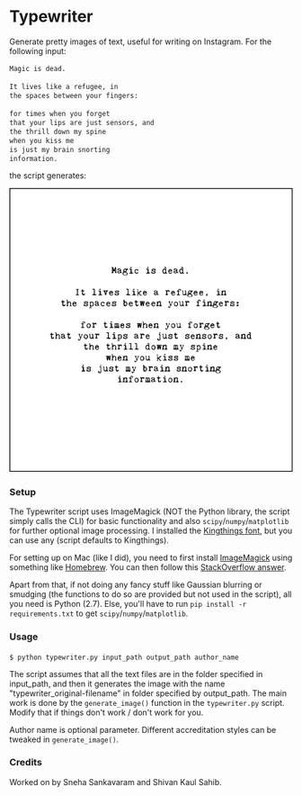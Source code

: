 # Typewriter

Generate pretty images of text, useful for writing on Instagram. For the following input:

```
Magic is dead.

It lives like a refugee, in
the spaces between your fingers:

for times when you forget
that your lips are just sensors, and
the thrill down my spine
when you kiss me
is just my brain snorting
information.
```

the script generates:

![Magic](/generated_images/typewriter_magic.gif?raw=true "Poem, Magic") 

### Setup

The Typewriter script uses ImageMagick (NOT the Python library, the script simply calls the CLI) for basic functionality and also `scipy`/`numpy`/`matplotlib` for further optional image processing. I installed the [Kingthings font](http://www.dafont.com/kingthings-trypewriter.font), but you can use any (script defaults to Kingthings). 

For setting up on Mac (like I did), you need to first install [ImageMagick](https://www.imagemagick.org/) using something like [Homebrew](http://brew.sh/). You can then follow this [StackOverflow answer](https://stackoverflow.com/questions/24696433/why-font-list-is-empty-for-imagemagick). 

Apart from that, if not doing any fancy stuff like Gaussian blurring or smudging (the functions to do so are provided but not used in the script), all you need is Python (2.7). Else, you'll have to run `pip install -r requirements.txt` to get `scipy`/`numpy`/`matplotlib`. 

### Usage

`$ python typewriter.py input_path output_path author_name`

The script assumes that all the text files are in the folder specified in input_path, and then it generates the image with the name "typewriter_original-filename" in folder specified by output_path. The main work is done by the `generate_image()` function in the `typewriter.py` script. Modify that if things don't work / don't work for you.

Author name is optional parameter. Different accreditation styles can be tweaked in `generate_image()`.

### Credits

Worked on by Sneha Sankavaram and Shivan Kaul Sahib. 
 
